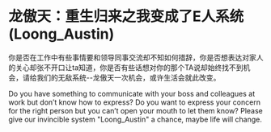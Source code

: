 # 龙傲天：重生归来之我变成了E人系统(Loong_Austin)
你是否在工作中有些事情要和领导同事交流却不知如何措辞，你是否想表达对家人的关心却张不开口让ta知道，你是否有些话想对你的那个TA说却始终找不到机会，请给我们的无敌系统--龙傲天一次机会，或许生活会就此改变。  

Do you have something to communicate with your boss and colleagues at work but don’t know how to express? Do you want to express your concern for the right person but you can’t open your mouth to let them know? Please give our invincible system "Loong_Austin" a chance, maybe life will change.
